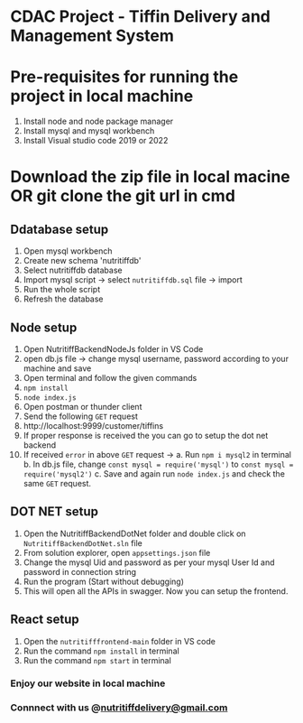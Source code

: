 # CDAC Project - Tiffin Delivery and Management System 

# Pre-requisites for running the project in local machine

1. Install node and node package manager
2. Install mysql and mysql workbench
3. Install Visual studio code 2019 or 2022

# Download the zip file in local macine OR git clone the git url in cmd

## Ddatabase setup
1. Open mysql workbench
2. Create new schema 'nutritiffdb'
3. Select nutritiffdb database
3. Import mysql script -> select `nutritiffdb.sql` file -> import
4. Run the whole script
5. Refresh the database

## Node setup
1. Open NutritiffBackendNodeJs folder in VS Code
2. open db.js file -> change mysql username, password according to your machine and save
3. Open terminal and follow the given commands
4. `npm install`
5. `node index.js`
6. Open postman or thunder client
7. Send the following `GET` request
8. http://localhost:9999/customer/tiffins
9. If proper response is received the you can go to setup the dot net backend
10. If received `error` in above `GET` request ->
        a. Run `npm i mysql2` in terminal
        b. In db.js file, change `const mysql = require('mysql')` to `const mysql = require('mysql2')`
        c. Save and again run `node index.js` and check the same `GET` request.

## DOT NET setup
1. Open the NutritiffBackendDotNet folder and double click on `NutritiffBackendDotNet.sln` file
2. From solution explorer, open `appsettings.json` file
3. Change the mysql Uid and password as per your mysql User Id and password in connection string
4. Run the program (Start without debugging)
5. This will open all the APIs in swagger. Now you can setup the frontend.

## React setup
1. Open the `nutritifffrontend-main` folder in VS code
2. Run the command `npm install` in terminal
3. Run the command `npm start` in terminal

### Enjoy our website in local machine
### Connnect with us @nutritiffdelivery@gmail.com
